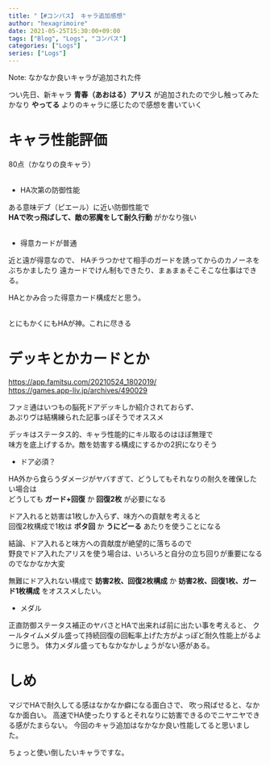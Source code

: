 ```yaml
---
title: "【#コンパス】 キャラ追加感想"
author: "hexagrimoire"
date: 2021-05-25T15:30:00+09:00
tags: ["Blog", "Logs", "コンパス"]
categories: ["Logs"]
series: ["Logs"]
---
```


Note: なかなか良いキャラが追加された件

つい先日、新キャラ **青春（あおはる）アリス** が追加されたので少し触ってみた  
かなり **やってる** よりのキャラに感じたので感想を書いていく  

# キャラ性能評価

80点（かなりの良キャラ）  
<br />

* HA次第の防御性能

ある意味デブ（ピエール）に近い防御性能で  
**HAで吹っ飛ばして、敵の邪魔をして耐久行動** がかなり強い  
<br />


* 得意カードが普通

近と遠が得意なので、
HAチラつかせて相手のガードを誘ってからのカノーネをぶちかましたり
遠カードでけん制もできたり、まぁまぁそこそこな仕事はできる。

HAとかみ合った得意カード構成だと思う。
<br />
<br />

とにもかくにもHAが神。これに尽きる

# デッキとかカードとか

https://app.famitsu.com/20210524_1802019/  
https://games.app-liv.jp/archives/490029

ファミ通はいつもの脳死ドアデッキしか紹介されておらず、  
あぷりヴは結構練られた記事っぽそうでオススメ  

デッキはステータス的、キャラ性能的にキル取るのはほぼ無理で  
味方を底上げするか。敵を妨害する構成にするかの2択になりそう
<br />

* ドア必須？

HA外から食らうダメージがヤバすぎて、どうしてもそれなりの耐久を確保したい場合は  
どうしても **ガード+回復** か **回復2枚** が必要になる

ドア入れると妨害は1枚しか入らず、味方への貢献を考えると  
回復2枚構成で1枚は **ポタ回** か **うにどーる** あたりを使うことになる  

結論、ドア入れると味方への貢献度が絶望的に落ちるので  
野良でドア入れたアリスを使う場合は、いろいろと自分の立ち回りが重要になるのでなかなか大変

無難にドア入れない構成で
**妨害2枚、回復2枚構成** か **妨害2枚、回復1枚、ガード1枚構成** をオススメしたい。

* メダル

正直防御ステータス補正のヤバさとHAで出来れば前に出たい事を考えると、
クールタイムメダル盛って持続回復の回転率上げた方がよっぽど耐久性能上がるように思う。
体力メダル盛ってもなかなかしょうがない感がある。


# しめ

マジでHAで耐久してる感はなかなか癖になる面白さで、
吹っ飛ばせると、なかなか面白い。
高速でHA使ったりするとそれなりに妨害できるのでニヤニヤできる感がたまらない。
今回のキャラ追加はなかなか良い性能してると思いました。

ちょっと使い倒したいキャラですな。
